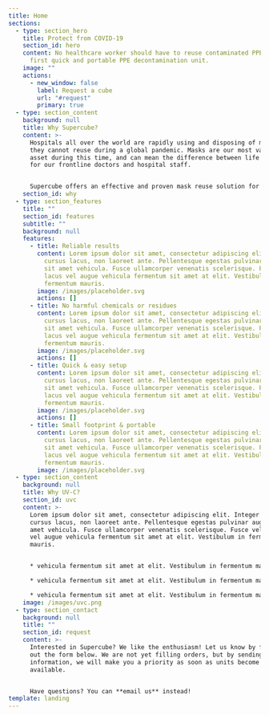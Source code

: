 ```yaml
---
title: Home
sections:
  - type: section_hero
    title: Protect from COVID-19
    section_id: hero
    content: No healthcare worker should have to reuse contaminated PPE. The world's
      first quick and portable PPE decontamination unit.
    image: ""
    actions:
      - new_window: false
        label: Request a cube
        url: "#request"
        primary: true
  - type: section_content
    background: null
    title: Why Supercube?
    content: >-
      Hospitals all over the world are rapidly using and disposing of masks that
      they cannot reuse during a global pandemic. Masks are our most valuable
      asset during this time, and can mean the difference between life and death
      for our frontline doctors and hospital staff.


      Supercube offers an effective and proven mask reuse solution for hospitals. This unit utilizes an ultraviolet wavelength, UV-C, that has been test-proven to completely eradicate COVID-19. Hospitals can help keep their vulnerable staff and patients safe from contracting or spreading COVID-19.
    section_id: why
  - type: section_features
    title: ""
    section_id: features
    subtitle: ""
    background: null
    features:
      - title: Reliable results
        content: Lorem ipsum dolor sit amet, consectetur adipiscing elit. Integer quis
          cursus lacus, non laoreet ante. Pellentesque egestas pulvinar augue
          sit amet vehicula. Fusce ullamcorper venenatis scelerisque. Fusce vel
          lacus vel augue vehicula fermentum sit amet at elit. Vestibulum in
          fermentum mauris.
        image: /images/placeholder.svg
        actions: []
      - title: No harmful chemicals or residues
        content: Lorem ipsum dolor sit amet, consectetur adipiscing elit. Integer quis
          cursus lacus, non laoreet ante. Pellentesque egestas pulvinar augue
          sit amet vehicula. Fusce ullamcorper venenatis scelerisque. Fusce vel
          lacus vel augue vehicula fermentum sit amet at elit. Vestibulum in
          fermentum mauris.
        image: /images/placeholder.svg
        actions: []
      - title: Quick & easy setup
        content: Lorem ipsum dolor sit amet, consectetur adipiscing elit. Integer quis
          cursus lacus, non laoreet ante. Pellentesque egestas pulvinar augue
          sit amet vehicula. Fusce ullamcorper venenatis scelerisque. Fusce vel
          lacus vel augue vehicula fermentum sit amet at elit. Vestibulum in
          fermentum mauris.
        image: /images/placeholder.svg
        actions: []
      - title: Small footprint & portable
        content: Lorem ipsum dolor sit amet, consectetur adipiscing elit. Integer quis
          cursus lacus, non laoreet ante. Pellentesque egestas pulvinar augue
          sit amet vehicula. Fusce ullamcorper venenatis scelerisque. Fusce vel
          lacus vel augue vehicula fermentum sit amet at elit. Vestibulum in
          fermentum mauris.
        image: /images/placeholder.svg
  - type: section_content
    background: null
    title: Why UV-C?
    section_id: uvc
    content: >-
      Lorem ipsum dolor sit amet, consectetur adipiscing elit. Integer quis
      cursus lacus, non laoreet ante. Pellentesque egestas pulvinar augue sit
      amet vehicula. Fusce ullamcorper venenatis scelerisque. Fusce vel lacus
      vel augue vehicula fermentum sit amet at elit. Vestibulum in fermentum
      mauris.


      * vehicula fermentum sit amet at elit. Vestibulum in fermentum mauris

      * vehicula fermentum sit amet at elit. Vestibulum in fermentum mauris

      * vehicula fermentum sit amet at elit. Vestibulum in fermentum mauris
    image: /images/uvc.png
  - type: section_contact
    background: null
    title: ""
    section_id: request
    content: >-
      Interested in Supercube? We like the enthusiasm! Let us know by filling
      out the form below. We are not yet filling orders, but by sending us your
      information, we will make you a priority as soon as units become
      available.


      Have questions? You can **email us** instead!
template: landing
---
```

